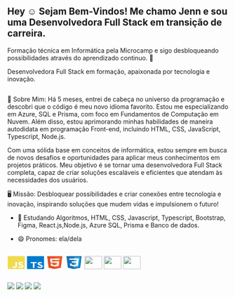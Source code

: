 ## Hey ☺️ Sejam Bem-Vindos! Me chamo Jenn e sou uma Desenvolvedora Full Stack em transição de carreira.
Formação técnica em Informática pela Microcamp e sigo desbloqueando possibilidades através do aprendizado continuo. 🚀 

Desenvolvedora Full Stack em formação, apaixonada por tecnologia e inovação. 
## 
🌟 Sobre Mim: Há 5 meses, entrei de cabeça no universo da programação e descobri que o código é meu novo idioma favorito. 
Estou me especializando em Azure, SQL e Prisma, com foco em Fundamentos de Computação em Nuvem. Além disso, estou aprimorando minhas habilidades de maneira autodidata em programação Front-end, incluindo HTML, CSS, JavaScript, Typescript, Node.js.

Com uma sólida base em conceitos de informática, estou sempre em busca de novos desafios e oportunidades para aplicar meus conhecimentos em projetos práticos. Meu objetivo é se tornar uma desenvolvedora Full Stack completa, capaz de criar soluções escaláveis e eficientes que atendam às necessidades dos usuários. 

🖥️ Missão: Desbloquear possibilidades e criar conexões entre tecnologia e inovação, inspirando soluções que mudem vidas e impulsionem o futuro!

- 🌱 Estudando Algoritmos, HTML, CSS, Javascript, Typescript, Bootstrap, Figma, React.js,Node.js, Azure SQL, Prisma e Banco de dados.
  
  
  
- 😄 Pronomes: ela/dela

<div style="display: inline_block"><br>
  <img align="center" alt="Jenn-Js" height="30" width="40" src="https://raw.githubusercontent.com/devicons/devicon/master/icons/javascript/javascript-plain.svg">
  <img align="center" alt="Jenn-Ts" height="30" width="40" src="https://raw.githubusercontent.com/devicons/devicon/master/icons/typescript/typescript-plain.svg">
  <img align="center" alt="Jenn-HTML" height="30" width="40" src="https://raw.githubusercontent.com/devicons/devicon/master/icons/html5/html5-original.svg">
  <img align="center" alt="Jenn-CSS" height="30" width="40" src="https://raw.githubusercontent.com/devicons/devicon/master/icons/css3/css3-original.svg">
  <img align="center" src="https://cdn.jsdelivr.net/gh/devicons/devicon@latest/icons/bootstrap/bootstrap-original.svg" height="30" width="40" />
  <img align="center" src="https://cdn.jsdelivr.net/gh/devicons/devicon@latest/icons/figma/figma-original.svg" height="30" width="40"/>
  <img align="center" src="https://cdn.jsdelivr.net/gh/devicons/devicon@latest/icons/prisma/prisma-original.svg" height="30" width="40" />
</div>

## 

<div>
  <a href="https://instagram.com/jennifersiilvaa_" target="_blank"><img src="https://img.shields.io/badge/-Instagram-%23E4405F?style=for-the-badge&logo=instagram&logoColor=white" target="_blank"></a>
 <a href="https://discord.com/channels/1182481224741179422/1182481224741179426" target="_blank"><img src="https://img.shields.io/badge/Discord-7289DA?style=for-the-badge&logo=discord&logoColor=white" target="_blank"></a> 
  <a href = "mailto:jsiilva.jennifer@gmail.com"><img src="https://img.shields.io/badge/Gmail-D14836?style=for-the-badge&logo=gmail&logoColor=white" target="_blank"></a>
  <a href="https://www.linkedin.com/in/jenniferjsilva/" target="_blank"><img src="https://img.shields.io/badge/-LinkedIn-%230077B5?style=for-the-badge&logo=linkedin&logoColor=white" target="_blank"></a> 
</div>



